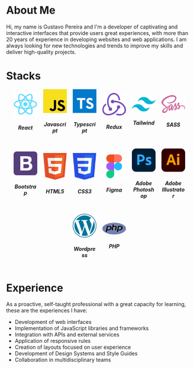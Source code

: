 # About Me
Hi, my name is Gustavo Pereira and I'm a developer of captivating and interactive interfaces that provide users great experiences, with more than 20 years of experience in developing websites and web applications. I am always looking for new technologies and trends to improve my skills and deliver high-quality projects.

# Stacks
<div style="display: flex; flex-wrap: wrap; gap: 16px; align-items: center; justify-content: center;">
    <div style="width: 64px; text-align: center">
        <img style="width: 100%" src="images/reactjs.svg" /> <h5>React</h5>
    </div>
    <div style="width: 64px; text-align: center">
        <img style="width: 100%" src="images/js.svg" /> <h5>Javascript</h5>
    </div>
    <div style="width: 64px; text-align: center">
        <img style="width: 100%" src="images/typescript.svg" /> <h5>Typescript</h5>
    </div>
    <div style="width: 64px; text-align: center">
        <img style="width: 100%" src="images/redux.svg" /> <h5>Redux</h5>
    </div>
    <div style="width: 64px; text-align: center">
        <img style="width: 100%" src="images/tailwindcss.svg" /> <h5>Tailwind</h5>
    </div>
    <div style="width: 64px; text-align: center">
        <img style="width: 100%" src="images/sass.svg" /> <h5>SASS</h5>
    </div>
    <div style="width: 64px; text-align: center">
        <img style="width: 100%" src="images/bootstrap4.svg" /> <h5>Bootstrap</h5>
    </div>
    <div style="width: 64px; text-align: center">
        <img style="width: 100%" src="images/html5.svg" /> <h5>HTML5</h5>
    </div>
    <div style="width: 64px; text-align: center">
        <img style="width: 100%" src="images/css3.svg" /> <h5>CSS3</h5>
    </div>
    <div style="width: 64px; text-align: center">
        <img style="width: 100%" src="images/figma.svg" /> <h5>Figma</h5>
    </div>
    <div style="width: 64px; text-align: center">
        <img style="width: 100%" src="images/ps.svg" /> <h5>Adobe Photoshop</h5>
    </div>
    <div style="width: 64px; text-align: center">
        <img style="width: 100%" src="images/ai.svg" /> <h5>Adobe Illustrator</h5>
    </div>
    <div style="width: 64px; text-align: center">
        <img style="width: 100%" src="images/wordpress.svg" /> <h5>Wordpress</h5>
    </div>
    <div style="width: 64px; text-align: center">
        <img style="width: 100%" src="images/php.svg" /> <h5>PHP</h5>
    </div>
</div>


# Experience
As a proactive, self-taught professional with a great capacity for learning, these are the experiences I have:
- Development of web interfaces
- Implementation of JavaScript libraries and frameworks
- Integration with APIs and external services
- Application of responsive rules
- Creation of layouts focused on user experience
- Development of Design Systems and Style Guides
- Collaboration in multidisciplinary teams

<!--
**gugarosp/gugarosp** is a ✨ _special_ ✨ repository because its `README.md` (this file) appears on your GitHub profile.

Here are some ideas to get you started:

- 🔭 I’m currently working on ...
- 🌱 I’m currently learning ...
- 👯 I’m looking to collaborate on ...
- 🤔 I’m looking for help with ...
- 💬 Ask me about ...
- 📫 How to reach me: ...
- 😄 Pronouns: ...
- ⚡ Fun fact: ...
- Hi there 👋
-->
